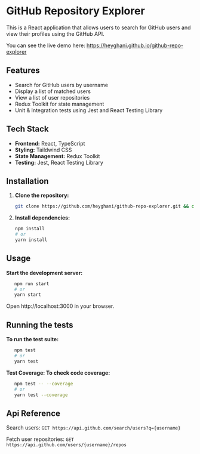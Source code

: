 # GitHub Repository Explorer  
This is a React application that allows users to search for GitHub users and view their profiles using the GitHub API.  

You can see the live demo here: https://heyghani.github.io/github-repo-explorer

## Features  
- Search for GitHub users by username  
- Display a list of matched users  
- View a list of user repositories
- Redux Toolkit for state management  
- Unit & Integration tests using Jest and React Testing Library  

## Tech Stack  
- **Frontend:** React, TypeScript
- **Styling:** Taildwind CSS
- **State Management:** Redux Toolkit  
- **Testing:** Jest, React Testing Library

## Installation  
1. **Clone the repository:**  
   ```sh  
   git clone https://github.com/heyghani/github-repo-explorer.git && cd github-repo-explorer

2. **Install dependencies:**  
   ```sh
   npm install
   # or
   yarn install

## Usage

**Start the development server:**
  ```sh
     npm run start
     # or
     yarn start
  ```
Open http://localhost:3000 in your browser.

## Running the tests

**To run the test suite:**
  ```sh
     npm test
     # or
     yarn test
  ```
**Test Coverage: To check code coverage:**
  ```sh
     npm test -- --coverage
     # or
     yarn test --coverage
  ```

## Api Reference

Search users: ``GET https://api.github.com/search/users?q={username}``

Fetch user repositories: ``GET https://api.github.com/users/{username}/repos``
